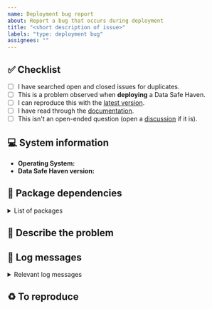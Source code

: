 ```yaml
---
name: Deployment bug report
about: Report a bug that occurs during deployment
title: "<short description of issue>"
labels: "type: deployment bug"
assignees: ""
---
```


## :white_check_mark: Checklist

<!--
Before reporting a problem please check the following. Replace the empty checkboxes [ ] below with checked ones [x] accordingly.
-->

- [ ] I have searched open and closed issues for duplicates.
- [ ] This is a problem observed when **deploying** a Data Safe Haven.
- [ ] I can reproduce this with the [latest version](https://github.com/alan-turing-institute/data-safe-haven/releases).
- [ ] I have read through the [documentation](https://alan-turing-institute.github.io/data-safe-haven/).
- [ ] This isn't an open-ended question (open a [discussion](https://github.com/alan-turing-institute/data-safe-haven/discussions) if it is).

## :computer: System information

- **Operating System:** <!-- Which operating system you are using: Windows, Linux, macOS etc. -->
- **Data Safe Haven version:** <!-- Which version of the Data Safe Haven you are using: 3.0.0, 3.1.1 etc. If this is on a branch use `branch name @ 7-letter commit-id` -->

## :cactus: Package dependencies

<details>
<summary>List of packages</summary>

<!--
Powershell: Run `deployment/CheckRequirements.ps1` and paste the output below
Python: Run `pip freeze` and paste the output below
-->

```none
Paste list of packages here
```

</details>

## :no_entry_sign: Describe the problem

<!--
What happens now and (if relevant) an explanation of why this is incorrect

Optionally include specific tasks (if any) in the order in which they need to be done.
- [ ] Task 1
- [ ] Task 2
- [ ] Task 3

Include a clear and concise description of what the behaviour should be when this issue is closed if this is not obvious.
-->

## :deciduous_tree: Log messages

<details>
<summary>Relevant log messages</summary>

```none
Your log details here
```

</details>

## :recycle: To reproduce

<!--
How can the current behaviour be reproduced? Include some steps to reproduce the problem.

Example:
- Deploy an SRE with option X set to Y
- Attempt to perform action Z
- Observe the previously mentioned failure/error message
-->
